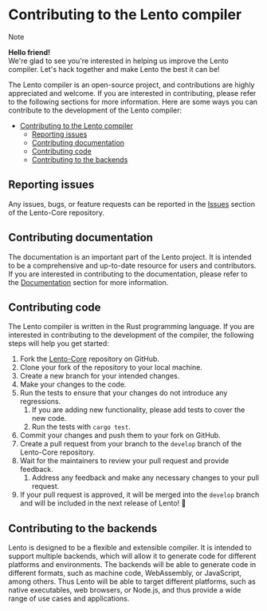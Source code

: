 # Contributing to the Lento compiler

> [!NOTE]
> **Hello friend!** \
> We're glad to see you're interested in helping us improve the Lento compiler.
> Let's hack together and make Lento the best it can be!

The Lento compiler is an open-source project, and contributions are highly appreciated and welcome. If you are interested in contributing, please refer to the following sections for more information.
Here are some ways you can contribute to the development of the Lento compiler:

- [Contributing to the Lento compiler](#contributing-to-the-lento-compiler)
	- [Reporting issues](#reporting-issues)
	- [Contributing documentation](#contributing-documentation)
	- [Contributing code](#contributing-code)
	- [Contributing to the backends](#contributing-to-the-backends)

## Reporting issues

Any issues, bugs, or feature requests can be reported in the [Issues](https://github.com/lento-lang/Lento-Core/issues/new) section of the Lento-Core repository.

## Contributing documentation

The documentation is an important part of the Lento project. It is intended to be a comprehensive and up-to-date resource for users and contributors. If you are interested in contributing to the documentation, please refer to the [Documentation](../../docs/README.md) section for more information.

## Contributing code

The Lento compiler is written in the Rust programming language. If you are interested in contributing to the development of the compiler, the following steps will help you get started:

1. Fork the [Lento-Core](https://github.com/lento-lang/Lento-Core) repository on GitHub.
2. Clone your fork of the repository to your local machine.
3. Create a new branch for your intended changes.
4. Make your changes to the code.
5. Run the tests to ensure that your changes do not introduce any regressions.
   1. If you are adding new functionality, please add tests to cover the new code.
   2. Run the tests with `cargo test`.
6. Commit your changes and push them to your fork on GitHub.
7. Create a pull request from your branch to the `develop` branch of the Lento-Core repository.
8. Wait for the maintainers to review your pull request and provide feedback.
   1. Address any feedback and make any necessary changes to your pull request.
9. If your pull request is approved, it will be merged into the `develop` branch and will be included in the next release of Lento! 🎉

## Contributing to the backends

Lento is designed to be a flexible and extensible compiler. It is intended to support multiple backends, which will allow it to generate code for different platforms and environments. The backends will be able to generate code in different formats, such as machine code, WebAssembly, or JavaScript, among others. Thus Lento will be able to target different platforms, such as native executables, web browsers, or Node.js, and thus provide a wide range of use cases and applications.
